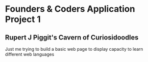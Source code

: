 # Founders & Coders Application Project 1
 ## Rupert J Piggit's Cavern of Curiosidoodles
  Just me trying to build a basic web page to display capacity to learn different web languages
